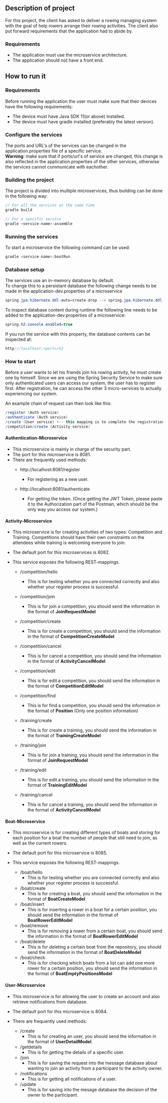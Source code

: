 ## Description of project
For this project, the client has asked to deliver a rowing managing system with the goal of help rowers arrange their rowing activities. The client also put forward requirements that the application had to abide by.

### Requirements
- The application must use the microservice architecture.
- The application should not have a front end.

## How to run it

### Requirements
Before running the application the user must make sure that their devices have the following requirements:
- The device must have Java SDK 11(or above) installed.
- The device must have gradle installed (preferably the latest version).

### Configure the services
The ports and URL's of the services can be changed in the application.properties file of a specific service.  
**Warning**: make sure that if ports/url's of service are changed, this change is also reflected in the application.properties of the other services, otherwise the services cannot communicate with eachother.
### Building the project
The project is divided into multiple microservices, thus building can be done in the following way:  
```java
// For all the services at the same time
gradle build
```
```java
// For a specific service
gradle <service-name>:assemble
```

### Running the services
To start a microservice the following command can be used:  
```java
gradle <service-name>:bootRun
```

### Database setup
The services use an in-memory database by default.  
To change this to a persistant database the following change needs to be made in the application-dev.properties of a microservice  
```java
spring.jpa.hibernate.ddl-auto=create-drop --> spring.jpa.hibernate.ddl-auto=update
```

To inspect database content during runtime the following line needs to be added to the application-dev.properties of a microservice:
```java
spring.h2.console.enabled=true
```
If you run the service with this property, the database contents can be inspected at: 
```java
http://localhost:<port>/h2
```

### How to start
Before a user wants to let his friends join his rowing activity, he must create one by himself. Since we are using the Spring Security Service to make sure only authenticated users can access our system, the user has to register first. After registration, he can access the other 3 micro-services to actually experiencing our system. 

An example chain of request can then look like this:
```java
/register (Auth service)
/authenticate (Auth service)
/create (User service) <-- this mapping is to complete the registration and should be used for every new user.
/competition/create (Activity service)
```

#### Authentication-Microservice
- This microservice is mainly in charge of the security part.
- The port for this microservice is 8081.
- There are frequently used methods: 
  - http://localhost:8081/register
    - For registering as a new user.

  - http://localhost:8081/authenticate
    - For getting the token. (Once getting the JWT Token, please paste it to the Authorization part of the Postman, which should be the only way you access our system.)


#### Activity-Microservice

- This microservice is for creating activities of two types: Competition and Training. Competitions should have their own constraints on the attendees while training is welcoming everyone to join.

- The default port for this microservices is 8082.

- This service exposes the following REST-mappings.

  - /competition/hello
    - This is for testing whether you are connected correctly and also whether your register process is successful.

  - /competition/join
    - This is for join a competition, you should send the information in the format of **JoinRequestModel**
  - /competition/create
    - This is for create a competition, you should send the information in the format of **CompetitionCreateModel**
  - /competition/cancel
    - This is for cancel a competition, you should send the information in the format of **ActivityCancelModel**
  - /competition/edit
    - This is for edit a competition, you should send the information in the format of **CompetitionEditModel**
  - /competition/find
    - This is for find a competition, you should send the information in the format of **Position** (Only one position information)

  - /training/create
    - This is for create a training, you should send the information in the format of **TrainingCreateModel**
  - /training/join
    - This is for join a training, you should send the information in the format of **JoinRequestModel**
  - /training/edit
    - This is for edit a training, you should send the information in the format of **TrainingEditModel**
  - /training/cancel
    - This is for cancel a training, you should send the information in the format of **ActivityCancelModel**

#### Boat-Microservice

- This microservice is for creating different types of boats and storing for each position for a boat the number of people that still need to join, as well as the current rowers.

- The default port for this microservice is 8085.

- This service exposes the following REST-mappings.

  - /boat/hello
    - This is for testing whether you are connected correctly and also whether your register process is successful.
  - /boat/create
    - This is for creating a boat, you should send the information in the format of **BoatCreateModel**
  - /boat/insert
    - This is for inserting a rower in a boat for a certain position, you should send the information in the format of **BoatRowerEditModel**
  - /boat/remove
    - This is for removing a rower from a certain boat, you should send the information in the format of **BoatRowerEditModel**
  - /boat/delete
    - This is for deleting a certain boat from the repository, you should send the information in the format of **BoatDeleteModel**
  - /boat/check
    - This is for checking which boats from a list can add one more rower for a certain position, you should send the information in the format of **BoatEmptyPositionsModel**

#### User-Microservice

- This microservice is for allowing the user to create an account and also retrieve notifications from database. 

- The default port for this microservice is 8084.

- There are frequently used methods:

  - /create
    - This is for creating an user, you should send the information in the format of **UserDetailModel**.
  - /getdetails
    - This is for getting the details of a specific user.
  - /join
    - This is for saving the request into the message database about wanting to join an activity from a participant to the activity owner.
  - /notifications
    - This is for getting all notifications of a user.
  - /update
    - This is for saving into the mesage database the decision of the owner to the participant. 
